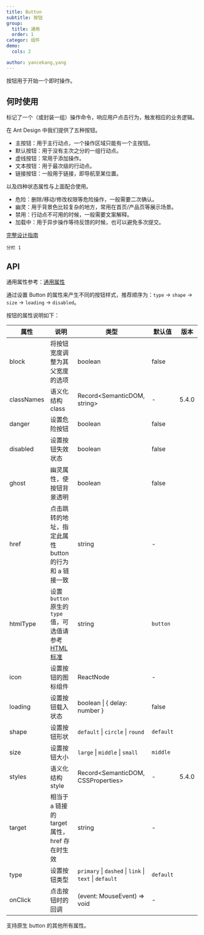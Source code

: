 ```yaml
---
title: Button
subtitle: 按钮
group:
  title: 通用
  order: 1
categor: 组件
demo:
  cols: 2

author: yancekang,yang
---
```


按钮用于开始一个即时操作。

## 何时使用

标记了一个（或封装一组）操作命令，响应用户点击行为，触发相应的业务逻辑。

在 Ant Design 中我们提供了五种按钮。

- 主按钮：用于主行动点，一个操作区域只能有一个主按钮。
- 默认按钮：用于没有主次之分的一组行动点。
- 虚线按钮：常用于添加操作。
- 文本按钮：用于最次级的行动点。
- 链接按钮：一般用于链接，即导航至某位置。

以及四种状态属性与上面配合使用。

- 危险：删除/移动/修改权限等危险操作，一般需要二次确认。
- 幽灵：用于背景色比较复杂的地方，常用在首页/产品页等展示场景。
- 禁用：行动点不可用的时候，一般需要文案解释。
- 加载中：用于异步操作等待反馈的时候，也可以避免多次提交。

[完整设计指南](https://ant.design/docs/spec/buttons-cn)

<code src="./_demo/button.tsx">分栏 1</code>
<code src="./_demo/button.tsx"></code>

## API

通用属性参考：[通用属性](/docs/react/common-props)

通过设置 Button 的属性来产生不同的按钮样式，推荐顺序为：`type` -> `shape` -> `size` -> `loading` -> `disabled`。

按钮的属性说明如下：

| 属性       | 说明                                                                                                                                 | 类型                                                   | 默认值    | 版本  |
| ---------- | ------------------------------------------------------------------------------------------------------------------------------------ | ------------------------------------------------------ | --------- | ----- |
| block      | 将按钮宽度调整为其父宽度的选项                                                                                                       | boolean                                                | false     |       |
| classNames | 语义化结构 class                                                                                                                     | Record<SemanticDOM, string>                            | -         | 5.4.0 |
| danger     | 设置危险按钮                                                                                                                         | boolean                                                | false     |       |
| disabled   | 设置按钮失效状态                                                                                                                     | boolean                                                | false     |       |
| ghost      | 幽灵属性，使按钮背景透明                                                                                                             | boolean                                                | false     |       |
| href       | 点击跳转的地址，指定此属性 button 的行为和 a 链接一致                                                                                | string                                                 | -         |       |
| htmlType   | 设置 `button` 原生的 `type` 值，可选值请参考 [HTML 标准](https://developer.mozilla.org/en-US/docs/Web/HTML/Element/button#attr-type) | string                                                 | `button`  |       |
| icon       | 设置按钮的图标组件                                                                                                                   | ReactNode                                              | -         |       |
| loading    | 设置按钮载入状态                                                                                                                     | boolean \| { delay: number }                           | false     |       |
| shape      | 设置按钮形状                                                                                                                         | `default` \| `circle` \| `round`                       | `default` |       |
| size       | 设置按钮大小                                                                                                                         | `large` \| `middle` \| `small`                         | `middle`  |       |
| styles     | 语义化结构 style                                                                                                                     | Record<SemanticDOM, CSSProperties>                     | -         | 5.4.0 |
| target     | 相当于 a 链接的 target 属性，href 存在时生效                                                                                         | string                                                 | -         |       |
| type       | 设置按钮类型                                                                                                                         | `primary` \| `dashed` \| `link` \| `text` \| `default` | `default` |       |
| onClick    | 点击按钮时的回调                                                                                                                     | (event: MouseEvent) => void                            | -         |       |

支持原生 button 的其他所有属性。